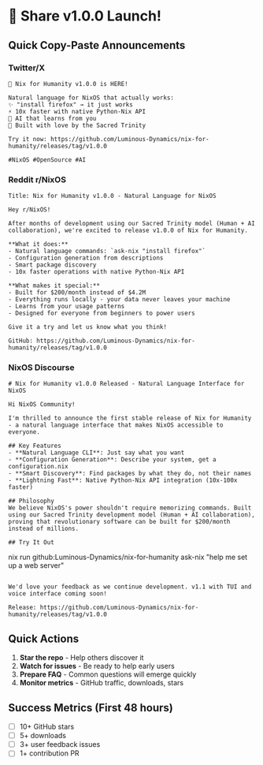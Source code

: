 # 🚀 Share v1.0.0 Launch!

## Quick Copy-Paste Announcements

### Twitter/X
```
🚀 Nix for Humanity v1.0.0 is HERE!

Natural language for NixOS that actually works:
✨ "install firefox" → it just works
⚡ 10x faster with native Python-Nix API  
🧠 AI that learns from you
💚 Built with love by the Sacred Trinity

Try it now: https://github.com/Luminous-Dynamics/nix-for-humanity/releases/tag/v1.0.0

#NixOS #OpenSource #AI
```

### Reddit r/NixOS
```
Title: Nix for Humanity v1.0.0 - Natural Language for NixOS

Hey r/NixOS! 

After months of development using our Sacred Trinity model (Human + AI collaboration), we're excited to release v1.0.0 of Nix for Humanity.

**What it does:**
- Natural language commands: `ask-nix "install firefox"`
- Configuration generation from descriptions
- Smart package discovery
- 10x faster operations with native Python-Nix API

**What makes it special:**
- Built for $200/month instead of $4.2M
- Everything runs locally - your data never leaves your machine
- Learns from your usage patterns
- Designed for everyone from beginners to power users

Give it a try and let us know what you think!

GitHub: https://github.com/Luminous-Dynamics/nix-for-humanity/releases/tag/v1.0.0
```

### NixOS Discourse
```
# Nix for Humanity v1.0.0 Released - Natural Language Interface for NixOS

Hi NixOS Community!

I'm thrilled to announce the first stable release of Nix for Humanity - a natural language interface that makes NixOS accessible to everyone.

## Key Features
- **Natural Language CLI**: Just say what you want
- **Configuration Generation**: Describe your system, get a configuration.nix
- **Smart Discovery**: Find packages by what they do, not their names
- **Lightning Fast**: Native Python-Nix API integration (10x-100x faster)

## Philosophy
We believe NixOS's power shouldn't require memorizing commands. Built using our Sacred Trinity development model (Human + AI collaboration), proving that revolutionary software can be built for $200/month instead of millions.

## Try It Out
```
nix run github:Luminous-Dynamics/nix-for-humanity
ask-nix "help me set up a web server"
```

We'd love your feedback as we continue development. v1.1 with TUI and voice interface coming soon!

Release: https://github.com/Luminous-Dynamics/nix-for-humanity/releases/tag/v1.0.0
```

## Quick Actions

1. **Star the repo** - Help others discover it
2. **Watch for issues** - Be ready to help early users
3. **Prepare FAQ** - Common questions will emerge quickly
4. **Monitor metrics** - GitHub traffic, downloads, stars

## Success Metrics (First 48 hours)
- [ ] 10+ GitHub stars
- [ ] 5+ downloads
- [ ] 3+ user feedback issues
- [ ] 1+ contribution PR